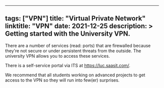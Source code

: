 ______________________________________________________________________

## tags: ["VPN"] title: "Virtual Private Network" linktitle: "VPN" date: 2021-12-25 description: > Getting started with the University VPN.

There are a number of services (read: ports) that are firewalled because they're
not secure or under persistent threats from the outside. The university VPN
allows you to access these services.

There is a self-service portal via ITS at <https://luc.saasit.com/>.

We recommend that all students working on advanced projects to get access to the
VPN so they will run into few(er) surprises.

